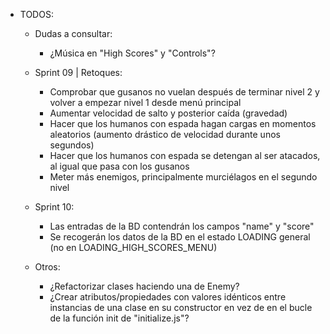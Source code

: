 - TODOS:
    - Dudas a consultar:
        - ¿Música en "High Scores" y "Controls"?

    - Sprint 09 | Retoques:
        - Comprobar que gusanos no vuelan después de terminar nivel 2 y volver a empezar nivel 1 desde menú principal
        - Aumentar velocidad de salto y posterior caída (gravedad)
        - Hacer que los humanos con espada hagan cargas en momentos aleatorios (aumento drástico de velocidad durante unos segundos)
        - Hacer que los humanos con espada se detengan al ser atacados, al igual que pasa con los gusanos
        - Meter más enemigos, principalmente murciélagos en el segundo nivel

    - Sprint 10:
        - Las entradas de la BD contendrán los campos "name" y "score"
        - Se recogerán los datos de la BD en el estado LOADING general (no en LOADING_HIGH_SCORES_MENU)

    - Otros:
        - ¿Refactorizar clases haciendo una de Enemy?
        - ¿Crear atributos/propiedades con valores idénticos entre instancias de una clase en su constructor en vez de en el bucle de la función init de "initialize.js"?